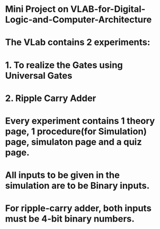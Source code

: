# Mini Project on VLAB-for-Digital-Logic-and-Computer-Architecture
# The VLab contains 2 experiments:
# 1. To realize the Gates using Universal Gates
# 2. Ripple Carry Adder
# Every experiment contains 1 theory page, 1 procedure(for Simulation) page, simulaton page and a quiz page.
# All inputs to be given in the simulation are to be Binary inputs.
# For ripple-carry adder, both inputs must be 4-bit binary numbers.
